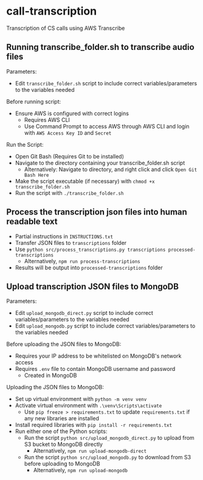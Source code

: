 # call-transcription

Transcription of CS calls using AWS Transcribe

## Running transcribe_folder.sh to transcribe audio files

Parameters:

-   Edit `transcribe_folder.sh` script to include correct variables/parameters to the variables needed

Before running script:

-   Ensure AWS is configured with correct logins
    -   Requires AWS CLI
    -   Use Command Prompt to access AWS through AWS CLI and login with `AWS Access Key ID` and `Secret`

Run the Script:

-   Open Git Bash (Requires Git to be installed)
-   Navigate to the directory containing your transcribe_folder.sh script
    -   Alternatively: Navigate to directory, and right click and click `Open Git Bash Here`
-   Make the script executable (if necessary) with `chmod +x transcribe_folder.sh`
-   Run the script with `./transcribe_folder.sh`

## Process the transcription json files into human readable text

-   Partial instructions in `INSTRUCTIONS.txt`
-   Transfer JSON files to `transcriptions` folder
-   Use `python src/process_transcriptions.py transcriptions processed-transcriptions`
    -   Alternatively, `npm run process-transcriptions`
-   Results will be output into `processed-transcriptions` folder

## Upload transcription JSON files to MongoDB

Parameters:

-   Edit `upload_mongodb_direct.py` script to include correct variables/parameters to the variables needed
-   Edit `upload_mongodb.py` script to include correct variables/parameters to the variables needed

Before uploading the JSON files to MongoDB:

-   Requires your IP address to be whitelisted on MongoDB's network access
-   Requires `.env` file to contain MongoDB username and password
    -   Created in MongoDB

Uploading the JSON files to MongoDB:

-   Set up virtual environment with `python -m venv venv`
-   Activate virtual environment with `.\venv\Scripts\activate`
    -   Use `pip freeze > requirements.txt` to update `requirements.txt` if any new libraries are installed
-   Install required libraries with `pip install -r requirements.txt`
-   Run either one of the Python scripts:
    -   Run the script `python src/upload_mongodb_direct.py` to upload from S3 bucket to MongoDB directly
        -   Alternatively, `npm run upload-mongodb-direct`
    -   Run the script `python src/upload_mongodb.py` to download from S3 before uploading to MongoDB
        -   Alternatively, `npm run upload-mongodb`
